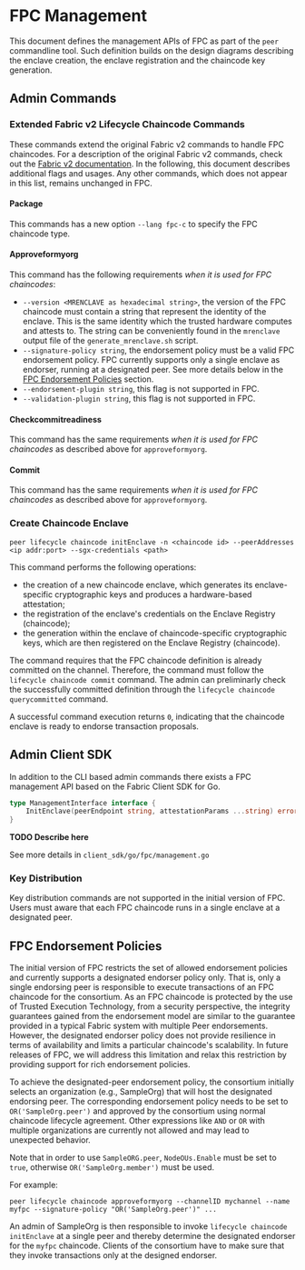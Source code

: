 # FPC Management

This document defines the management APIs of FPC as part of the `peer` commandline tool.
Such definition builds on the design diagrams describing the enclave creation, 
the enclave registration and the chaincode key generation.

## Admin Commands

### Extended Fabric v2 Lifecycle Chaincode Commands

These commands extend the original Fabric v2 commands to handle FPC chaincodes.
For a description of the original Fabric v2 commands, check out the [Fabric v2 documentation](https://hyperledger-fabric.readthedocs.io/en/release-2.2/commands/peerlifecycle.html).
In the following, this document describes additional flags and usages.
Any other commands, which does not appear in this list, remains unchanged in FPC.

#### Package

This commands has a new option `--lang fpc-c` to specify the FPC chaincode type.

#### Approveformyorg

This command has the following requirements *when it is used for FPC chaincodes*:
* `--version <MRENCLAVE as hexadecimal string>`, the version of the FPC chaincode must contain a string that represent the identity of the enclave. This is the same identity which the trusted hardware computes and attests to. The string can be conveniently found in the `mrenclave` output file of the `generate_mrenclave.sh` script.
* `--signature-policy string`, the endorsement policy must be a valid FPC endorsement policy.
FPC currently supports only a single enclave as endorser, running at a designated peer. See more details below in the [FPC Endorsement Policies](#fpc-endorsement-policies) section.
* `--endorsement-plugin string`, this flag is not supported in FPC.
* `--validation-plugin string`, this flag is not supported in FPC.

#### Checkcommitreadiness

This command has the same requirements *when it is used for FPC chaincodes* as described above for `approveformyorg`.

#### Commit

This command has the same requirements *when it is used for FPC chaincodes* as described above for `approveformyorg`.


### Create Chaincode Enclave

```peer lifecycle chaincode initEnclave -n <chaincode id> --peerAddresses <ip addr:port> --sgx-credentials <path>```

This command performs the following operations:
* the creation of a new chaincode enclave,
which generates its enclave-specific cryptographic keys and produces a hardware-based attestation;
* the registration of the enclave's credentials on the Enclave Registry (chaincode);
* the generation within the enclave of chaincode-specific cryptographic keys,
which are then registered on the Enclave Registry (chaincode).

The command requires that the FPC chaincode definition is already committed on the channel.
Therefore, the command must follow the `lifecycle chaincode commit` command.
The admin can preliminarly check the successfully committed definition through
the `lifecycle chaincode querycommitted` command.

A successful command execution returns `0`,
indicating that the chaincode enclave is ready to endorse transaction proposals.


## Admin Client SDK

In addition to the CLI based admin commands there exists a FPC management API based on the Fabric Client SDK for Go.

```go
type ManagementInterface interface {
	InitEnclave(peerEndpoint string, attestationParams ...string) error
}
```

**TODO Describe here**

See more details in `client_sdk/go/fpc/management.go`

### Key Distribution

Key distribution commands are not supported in the initial version of FPC.
Users must aware that each FPC chaincode runs in a single enclave at a designated peer.


## FPC Endorsement Policies

The initial version of FPC restricts the set of allowed endorsement policies and currently
supports a designated endorser policy only. That is, only a single endorsing peer is
responsible to execute transactions of an FPC chaincode for the consortium.  As an FPC
chaincode is protected by the use of Trusted Execution Technology, from a security
perspective, the integrity guarantees gained from the endorsement model are similar to the guarantee provided in a typical Fabric system with multiple Peer endorsements.
However, the designated endorser policy does not provide resilience in terms of availability and limits a particular chaincode's scalability.
In future releases of FPC, we will address this limitation and relax this restriction by
providing support for rich endorsement policies.

To achieve the designated-peer endorsement policy, the consortium initially selects an organization (e.g., SampleOrg)
that will host the designated endorsing peer.  The corresponding endorsement policy
needs to be set to `OR('SampleOrg.peer')` and approved by the consortium using normal chaincode lifecycle agreement.
Other expressions like `AND` or `OR` with multiple organizations are currently not allowed and
may lead to unexpected behavior.

Note that in order to use `SampleORG.peer`, `NodeOUs.Enable` must be set to `true`, otherwise
`OR('SampleOrg.member')` must be used.

For example:

    peer lifecycle chaincode approveformyorg --channelID mychannel --name myfpc --signature-policy "OR('SampleOrg.peer')" ...

An admin of SampleOrg is then responsible to invoke `lifecycle chaincode initEnclave` at
a single peer and thereby determine the designated endorser for the `myfpc` chaincode.  Clients
of the consortium have to make sure that they invoke transactions only at the designed endorser.
